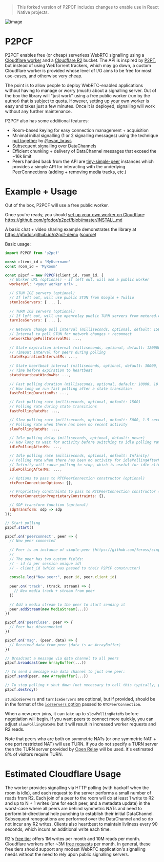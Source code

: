 > This forked version of P2PCF includes changes to enable use in React Native projects.

![image](https://user-images.githubusercontent.com/220020/181821538-4ace5e9d-1fa0-4146-881b-368bcb253f6c.png)


# P2PCF

P2PCF enables free (or cheap) serverless WebRTC signalling using a [Cloudflare worker](https://workers.cloudflare.com/) and a [Cloudflare R2](https://www.cloudflare.com/products/r2/) bucket. The API is inspired by [P2PT](https://github.com/subins2000/p2pt), but instead of using WebTorrent trackers, which may go down, a custom Cloudflare worker is provided whose level of I/O aims to be free for most use-cases, and otherwise very cheap.

The point is to allow people to deploy WebRTC-enabled applications without having to manage or worry (much) about a signalling server. Out of the box the library will "just work" using a free public worker (run by the author) that is subject to quota. However, [setting up your own worker](https://github.com/gfodor/p2pcf/blob/master/INSTALL.md) is easy and takes just a few minutes. Once it is deployed, signalling will work without any further maintenance.

P2PCF also has some additional features:

- Room-based keying for easy connection management + acquisition
- Minimal initial signalling (1 or 2 signalling messages) using the technique [put together](https://twitter.com/evan_brass/status/1549078627282722816) by [@evan_brass](https://twitter.com/evan_brass)
- Subsequent signalling over DataChannels
- Efficient chunking + delivery of DataChannel messages that exceed the ~16k limit
- Peers handed back from the API are [tiny-simple-peer](https://github.com/gfodor/tiny-simple-peer) instances which provides a simple API for interacting with the underlying PeerConnections (adding + removing media tracks, etc.)

# Example + Usage

Out of the box, P2PCF will use a free public worker.

Once you're ready, you should [set up your own worker on Cloudflare](https://github.com/gfodor/p2pcf/blob/master/INSTALL.md): https://github.com/gfodor/p2pcf/blob/master/INSTALL.md

A basic chat + video sharing example demonstrates the library at https://gfodor.github.io/p2pcf-demo ([source](https://github.com/gfodor/p2pcf/blob/master/examples/basic-video-chat/index.js))

Basic usage:

```js
import P2PCF from 'p2pcf'

const client_id = 'MyUsername'
const room_id = 'MyRoom'

const p2pcf = new P2PCF(client_id, room_id, {
  // Worker URL (optional) - if left out, will use a public worker
  workerUrl: '<your worker url>',

  // STUN ICE servers (optional)
  // If left out, will use public STUN from Google + Twilio
  stunIceServers: { ... },
  
  // TURN ICE servers (optional)
  // If left out, will use openrelay public TURN servers from metered.ca
  turnIceServers: { ... },
  
  // Network change poll interval (milliseconds, optional, default: 15000, 15 seconds)
  // Interval to poll STUN for network changes + reconnect
  networkChangePollIntervalMs: ...,
  
  // State expiration interval (milliseconds, optional, default: 120000, 2 minutes)
  // Timeout interval for peers during polling
  stateExpirationIntervalMs: ...,
  
  // State heartbeat interval (milliseconds, optional, default: 30000, 30 seconds)
  // Time before expiration to heartbeat
  stateHeartbeatWindowMs: ...,
  
  // Fast polling duration (milliseconds, optional, default: 10000, 10 seconds)
  // How long we run fast polling after a state transition
  fastPollingDurationMs: ...,

  // Fast polling rate (milliseconds, optional, default: 1500)
  // Polling rate during state transitions
  fastPollingRateMs: ...,

  // Slow polling rate (milliseconds, optional, default: 5000, 1.5 seconds)
  // Polling rate when there has been no recent activity
  slowPollingRateMs: ...,

  // Idle polling delay (milliseconds, optional, default: never)
  // How long to wait for activity before switching to idle polling rate
  idlePollingAfterMs: ...,

  // Idle polling rate (milliseconds, optional, default: Infinity)
  // Polling rate when there has been no activity for idlePollingAfterMs milliseconds
  // Infinity will cause polling to stop, which is useful for idle clients left open.
  idlePollingAfterMs: ...,

  // Options to pass to RTCPeerConnection constructor (optional)
  rtcPeerConnectionOptions: {},

  // Proprietary constraints to pass to RTCPeerConnection constructor (optional)
  rtcPeerConnectionProprietaryConstraints: {},

  // SDP transform function (optional)
  sdpTransform: sdp => sdp
});

// Start polling
p2pcf.start()

p2pcf.on('peerconnect', peer => {
  // New peer connected
  
  // Peer is an instance of simple-peer (https://github.com/feross/simple-peer)
  //
  // The peer has two custom fields:
  // - id (a per session unique id)
  // - client_id (which was passed to their P2PCF constructor)
  
  console.log("New peer:", peer.id, peer.client_id)
  
  peer.on('track', (track, stream) => {
    // New media track + stream from peer
  })
  
  // Add a media stream to the peer to start sending it
  peer.addStream(new MediaStream(...))
})

p2pcf.on('peerclose', peer => {
  // Peer has disconnected
})

p2pcf.on('msg', (peer, data) => {
  // Received data from peer (data is an ArrayBuffer)
})

// Broadcast a message via data channel to all peers
p2pcf.broadcast(new ArrayBuffer(...))

// To send a message via data channel to just one peer:
p2pcf.send(peer, new ArrayBuffer(...))

// To stop polling + shut down (not necessary to call this typically, page transition suffices.)
p2pcf.destroy()
```

`stunIceServers` and `turnIceServers` are optional, but if provided, should be in the format of the [`iceServers` option](https://developer.mozilla.org/en-US/docs/Web/API/RTCPeerConnection/RTCPeerConnection#parameters) passed to `RTCPeerConnection`.

When a new peer joins, it can take up to `slowPollingRateMs` before negotiation will begin. If you want peers to connect more quickly, you can adjust `slowPollingRateMs` but it will result in increased worker requests and R2 reads.

Note that peers who are both on symmetric NATs (or one symmetric NAT + one port restricted NAT) will use TURN. If you do not specify a TURN server then the TURN server provided by [Open Relay](https://www.metered.ca/tools/openrelay/) will be used. It's estimated 8% of visitors require TURN.

# Estimated Cloudflare Usage

The worker provides signalling via HTTP polling (with backoff when the room is idle), and each request to the server performs a small number of reads from R2. Each join of a peer to the room will do at least 1 write to R2 and up to N + 1 writes (one for each peer, and a metadata update) in the worst-case where all peers are behind symmetric NATs and need to perform bi-directional hole punching to establish their initial DataChannel. Subsequent renegoations are performed over the DataChannel and so do not incur any R2 writes. Clients also heartbeat to maintain livliness every 90 seconds, which incurs an additional write each time.

R2's [free tier](https://developers.cloudflare.com/r2/platform/pricing/) offers 1M writes per month and 10M reads per month. Cloudflare workers offer ~3M [free requests](https://developers.cloudflare.com/workers/platform/pricing/) per month. In general, these free tiers should support any modest WebRTC application's signalling needs without the need to rely upon public signalling servers.


